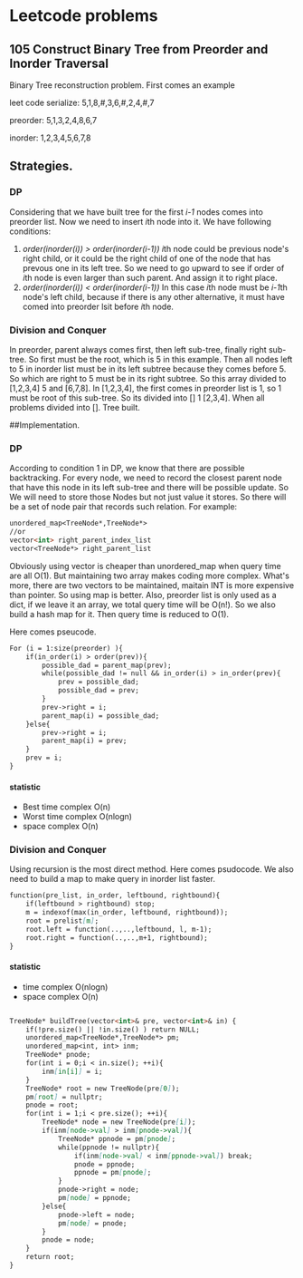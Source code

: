 # Leetcode problems

## 105 Construct Binary Tree from Preorder and Inorder Traversal

Binary Tree reconstruction problem. First comes an example

leet code serialize: 5,1,8,#,3,6,#,2,4,#,7

preorder: 5,1,3,2,4,8,6,7

inorder:  1,2,3,4,5,6,7,8

## Strategies.

### DP
Considering that we have built tree for the first *i-1* nodes comes into preorder list. Now we need to insert *i*th node into it. We have following conditions:
1. *order(inorder(i)) > order(inorder(i-1))*
	*i*th node could be previous node's right child,
	or it could be the right child of one of the node that has prevous one in its left tree.
	So we need to go upward to see if order of *i*th node is even larger than such parent. And assign it to right place.
2. *order(inorder(i)) < order(inorder(i-1))*
	In this case *i*th node must be *i-1*th node's left child, because if there is any other alternative, it must have comed into preorder lsit before *i*th node.


### Division and Conquer
In preorder, parent always comes first, then left sub-tree, finally right sub-tree. So first must be the root, which is 5 in this example. Then all nodes left to 5 in inorder list must be in its left subtree because they comes before 5. So which are right to 5 must be in its right subtree. So this array divided to [1,2,3,4] 5 and [6,7,8]. In [1,2,3,4], the first comes in preorder list is 1, so 1 must be root of this sub-tree. So its divided into [] 1 [2,3,4]. When all problems divided into []. Tree built.

##Implementation.

### DP
According to condition 1 in DP, we know that there are possible backtracking. For every node, we need to record the closest parent node that have this node in its left sub-tree and there will be possible update. So We will need to store those Nodes but not just value it stores. So there will be a set of node pair that records such relation. For example:
```markdown
unordered_map<TreeNode*,TreeNode*>
//or
vector<int> right_parent_index_list
vector<TreeNode*> right_parent_list
```
Obviously using vector is cheaper than unordered_map when query time are all O(1). But maintaining two array makes coding more complex. What's more, there are two vectors to be maintained, maitain INT is more expensive than pointer. So using map is better. 
Also, preorder list is only used as a dict, if we leave it an array, we total query time will be O(n!). So we also build a hash map for it. Then query time is reduced to O(1).

Here comes pseucode.
```markdown
For (i = 1:size(preorder) ){
	if(in_order(i) > order(prev)){
		possible_dad = parent_map(prev);
		while(possible_dad != null && in_order(i) > in_order(prev){
			prev = possible_dad;
			possible_dad = prev;
		}
		prev->right = i;
		parent_map(i) = possible_dad;
	}else{
		prev->right = i;
		parent_map(i) = prev;
	}
	prev = i;
}
```

#### statistic
- Best time complex O(n)
- Worst time complex O(nlogn)
- space complex O(n)

### Division and Conquer
Using recursion is the most direct method. Here comes psudocode. We also need to build a map to make query in inorder list faster.
```markdown
function(pre_list, in_order, leftbound, rightbound){
	if(leftbound > rightbound) stop;
	m = indexof(max(in_order, leftbound, rightbound));
	root = prelist[m];
	root.left = function(..,..,leftbound, l, m-1);
	root.right = function(..,..,m+1, rightbound);
}
```
#### statistic
- time complex O(nlogn)
- space complex O(n)


```markdown

TreeNode* buildTree(vector<int>& pre, vector<int>& in) {
    if(!pre.size() || !in.size() ) return NULL;
    unordered_map<TreeNode*,TreeNode*> pm;
    unordered_map<int, int> inm;
    TreeNode* pnode;
    for(int i = 0;i < in.size(); ++i){
        inm[in[i]] = i;
    }
    TreeNode* root = new TreeNode(pre[0]);
    pm[root] = nullptr;
    pnode = root;
    for(int i = 1;i < pre.size(); ++i){
        TreeNode* node = new TreeNode(pre[i]);
        if(inm[node->val] > inm[pnode->val]){
            TreeNode* ppnode = pm[pnode];
            while(ppnode != nullptr){
                if(inm[node->val] < inm[ppnode->val]) break;
                pnode = ppnode;
                ppnode = pm[pnode];
            }
            pnode->right = node;
            pm[node] = ppnode;
        }else{
            pnode->left = node;
            pm[node] = pnode;
        }
        pnode = node;
    }
    return root;
}

```

